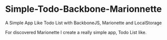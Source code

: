 Simple-Todo-Backbone-Marionnette
================================

A Simple App Like Todo List with BackboneJS, Marionette and LocalStorage

For discovered Marionette I create a really simple app, Todo List like.
